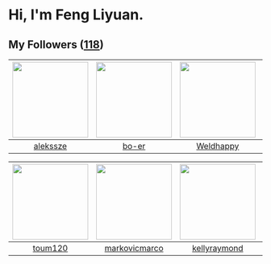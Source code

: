 # Hi, I'm Feng Liyuan.

## My Followers ([118](https://github.com/SunRunAway?tab=followers))

| <img src="https://avatars.githubusercontent.com/u/65283311?v=4" width="150" height="150" /> | <img src="https://avatars.githubusercontent.com/u/49479987?v=4" width="150" height="150" /> | <img src="https://avatars.githubusercontent.com/u/113218208?v=4" width="150" height="150" /> | <img src="https://avatars.githubusercontent.com/u/51537937?v=4" width="150" height="150" /> |
| :-----------------------------------------------------------------------------------------: | :-----------------------------------------------------------------------------------------: | :------------------------------------------------------------------------------------------: | :-----------------------------------------------------------------------------------------: |
|                           [alekssze](https://github.com/alekssze)                           |                              [bo-er](https://github.com/bo-er)                              |                           [Weldhappy](https://github.com/Weldhappy)                          |                 [SunRunAwayAwayAway](https://github.com/SunRunAwayAwayAway)                 |

| <img src="https://avatars.githubusercontent.com/u/57785890?v=4" width="150" height="150" /> | <img src="https://avatars.githubusercontent.com/u/52882128?v=4" width="150" height="150" /> | <img src="https://avatars.githubusercontent.com/u/58126365?v=4" width="150" height="150" /> | <img src="https://avatars.githubusercontent.com/u/74522790?v=4" width="150" height="150" /> |
| :-----------------------------------------------------------------------------------------: | :-----------------------------------------------------------------------------------------: | :-----------------------------------------------------------------------------------------: | :-----------------------------------------------------------------------------------------: |
|                            [toum120](https://github.com/toum120)                            |                      [markovicmarco](https://github.com/markovicmarco)                      |                       [kellyraymond](https://github.com/kellyraymond)                       |                      [wolfwarrier14](https://github.com/wolfwarrier14)                      |